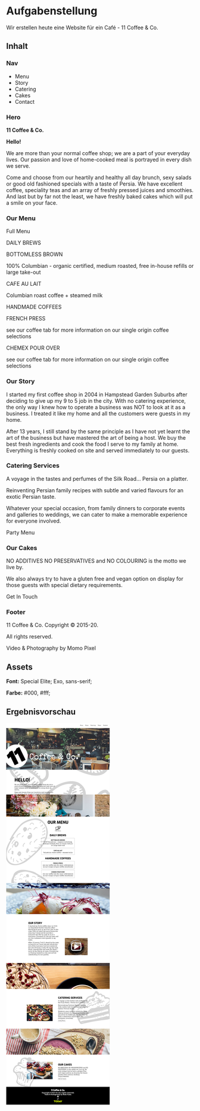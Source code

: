 # Aufgabenstellung

Wir erstellen heute eine Website für ein Café - 11 Coffee & Co.

## Inhalt

### Nav

- Menu
- Story
- Catering
- Cakes
- Contact

### Hero

__11 Coffee & Co.__

__Hello!__

We are more than your normal coffee shop; we are a part of your everyday lives.  Our passion and love of home-cooked meal is portrayed in every dish we serve.

Come and choose from our heartily and healthy all day brunch, sexy salads or good old fashioned specials with a taste of Persia.  We have excellent coffee, speciality teas and an array of freshly pressed juices and smoothies.  And last but by far not the least, we have freshly baked cakes which will put a smile on your face.


### Our Menu

Full Menu

DAILY BREWS

BOTTOMLESS BROWN

100% Columbian - organic certified, medium roasted, free in-house refills or large take-out

CAFE AU LAIT

Columbian roast coffee + steamed milk

HANDMADE COFFEES

FRENCH PRESS

see our coffee tab for more information on our single origin coffee selections

CHEMEX POUR OVER

see our coffee tab for more information on our single origin coffee selections

### Our Story

I started my first coffee shop in 2004 in Hampstead Garden Suburbs after deciding to give up my 9 to 5 job in the city. With no catering experience, the only way I knew how to operate a business was NOT to look at it as a business. I treated it like my home and all the customers were guests in my home.

After 13 years, I still stand by the same principle as I have not yet learnt the art of the business but have mastered the art of being a host. We buy the best fresh ingredients and cook the food I serve to my family at home. Everything is freshly cooked on site and served immediately to our guests.

### Catering Services

A voyage in the tastes and perfumes of the Silk Road… Persia on a platter.

Reinventing Persian family recipes with subtle and varied flavours for an exotic Persian taste.

Whatever your special occasion, from family dinners to corporate events and galleries to weddings, we can cater to make a memorable experience for everyone involved.

Party Menu

### Our Cakes

NO ADDITIVES NO PRESERVATIVES and NO COLOURING is the motto we live by.

We also always try to have a gluten free and vegan option on display for those guests with special dietary requirements.

Get In Touch

### Footer

11 Coffee & Co.
Copyright © 2015-20.

All rights reserved.

Video & Photography by Momo Pixel


## Assets

__Font:__ Special Elite; Exo, sans-serif;

__Farbe:__  #000, #fff;

## Ergebnisvorschau

![Preview](vorschau.png)
